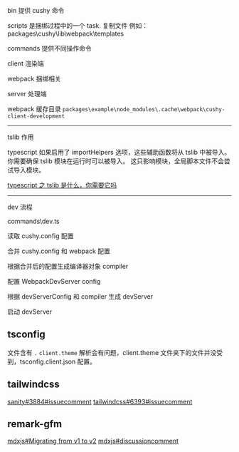 bin 提供 cushy 命令

scripts 是捆绑过程中的一个 task. 复制文件 例如：packages\cushy\lib\webpack\templates

commands 提供不同操作命令

client 渲染端

webpack 捆绑相关

server 处理端

webpack 缓存目录 `packages\example\node_modules\.cache\webpack\cushy-client-development`

---

tslib 作用

typescript 如果启用了 importHelpers 选项，这些辅助函数将从 tslib 中被导入。 你需要确保 tslib 模块在运行时可以被导入。 这只影响模块，全局脚本文件不会尝试导入模块。

[typescript 之 tslib 是什么，你需要它吗](https://juejin.cn/post/7136104350912348174)

---

dev 流程

commands\dev.ts

读取 cushy.config 配置

合并 cushy.config 和 webpack 配置

根据合并后的配置生成编译器对象 compiler

配置 WebpackDevServer config

根据 devServerConfig 和 compiler 生成 devServer

启动 devServer

## tsconfig

文件含有 `.` `client.theme` 解析会有问题，client.theme 文件夹下的文件并没受到，tsconfig.client.json 配置。

## tailwindcss

[sanity#3884#issuecomment](https://github.com/sanity-io/sanity/issues/3884#issuecomment-1450403244)
[tailwindcss#6393#issuecomment](https://github.com/tailwindlabs/tailwindcss/issues/6393#issuecomment-1080723375)

## remark-gfm

[mdxjs#Migrating from v1 to v2](https://mdxjs.com/migrating/v2/)
[mdxjs#discussioncomment](https://github.com/orgs/mdx-js/discussions/2218#discussioncomment-4627849)
